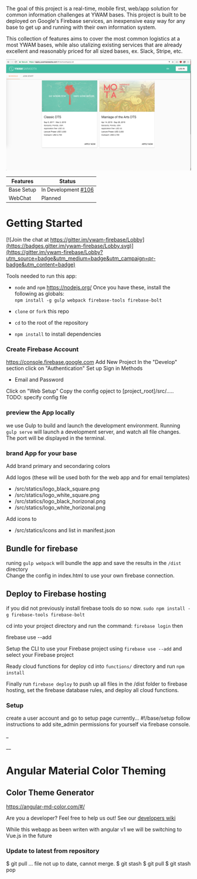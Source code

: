 The goal of this project is a real-time, mobile first, web/app solution for common information challenges at YWAM bases. This project is built to be deployed on Google's Firebase services, an inexpensive easy way for any base to get up and running with their own information system.

This collection of features aims to cover the most common logistics at a most YWAM bases, while also utalizing existing services that are already excellent and reasonably priced for all sized bases, ex. Slack, Stripe, etc.

![Screenshot](docs/images/ScreenShot1.png)

| Features | Status |
| --- | --- |
| Base Setup | In Development [#106](#106) |
| WebChat | Planned |


# Getting Started

[![Join the chat at https://gitter.im/ywam-firebase/Lobby](https://badges.gitter.im/ywam-firebase/Lobby.svg)](https://gitter.im/ywam-firebase/Lobby?utm_source=badge&utm_medium=badge&utm_campaign=pr-badge&utm_content=badge)

Tools needed to run this app:
* `node` and `npm` https://nodejs.org/
Once you have these, install the following as globals:  
`npm install -g gulp webpack firebase-tools firebase-bolt`

* `clone` or `fork`  this repo
* `cd` to the root of the repository 
* `npm install` to install dependencies

### Create Firebase Account 
https://console.firebase.google.com
Add New Project 
In the "Develop" section click on "Authentication"
Set up Sign in Methods 
- Email and Password

Click on "Web Setup"
Copy the config opject to [project_root]/src/..... TODO: specify config file


### preview the App locally
we use Gulp to build and launch the development environment. Running `gulp serve` will launch a development server, and watch all file changes. The port will be displayed in the terminal.



### brand App for your base
Add brand primary and secondaring colors 

Add logos (these will be used both for the web app and for email templates)
- /src/statics/logo_black_square.png
- /src/statics/logo_white_square.png
- /src/statics/logo_black_horizonal.png
- /src/statics/logo_white_horizonal.png

Add icons to 
- /src/statics/icons
and list in manifest.json



## Bundle for firebase

runing `gulp webpack` will bundle the app and save the results in the `/dist` directory  
Change the config in index.html to use your own firebase connection. 
 
## Deploy to Firebase hosting
if you did not previously install firebase tools do so now.
`sudo npm install -g firebase-tools firebase-bolt`

cd into your project directory and run the command:
`firebase login` then

firebase use --add

Setup the CLI to use your Firebase project using `firebase use --add` and select your Firebase project

Ready cloud functions for deploy 
cd into `functions/` directory and run `npm install`

Finally run `firebase deploy` to push up all files in the /dist folder to firebase hosting, set the firebase database rules, and deploy all cloud functions. 


### Setup 
create a user account and go to setup page currently... #!/base/setup
follow instructions to add site_admin permissions for yourself via firebase console. 

_

__
# Angular Material Color Theming
## Color Theme Generator
https://angular-md-color.com/#/


Are you a developer?
Feel free to help us out! 
See our [developers wiki](https://github.com/timtimmytime/ywam-firebase/wiki)

While this webapp as been writen with angular v1 we will be switching to Vue.js in the future



### Update to latest from repository 
$ git pull
 ...
file  not up to date, cannot merge.
$ git stash
$ git pull
$ git stash pop

